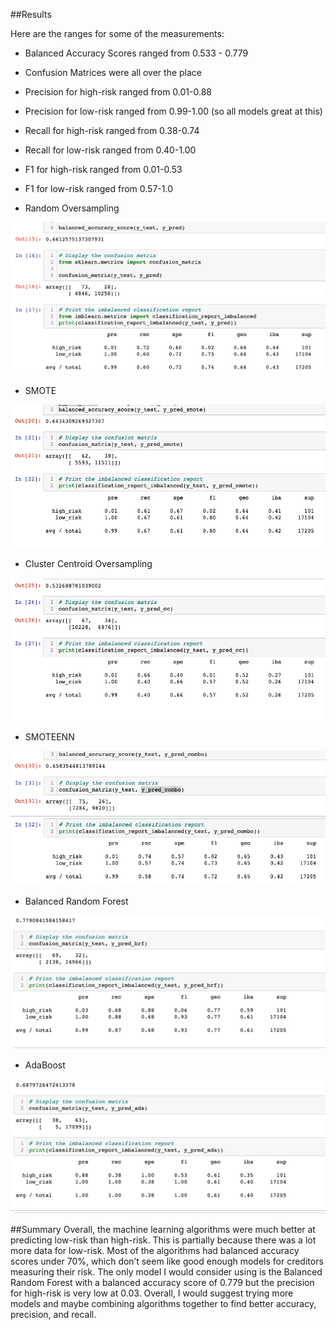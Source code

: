 ##Results

Here are the ranges for some of the measurements:
* Balanced Accuracy Scores ranged from 0.533 - 0.779
* Confusion Matrices were all over the place
* Precision for high-risk ranged from 0.01-0.88
* Precision for low-risk ranged from 0.99-1.00 (so all models great at this)
* Recall for high-risk ranged from 0.38-0.74
* Recall for low-risk ranged from 0.40-1.00
* F1 for high-risk ranged from 0.01-0.53
* F1 for low-risk ranged from 0.57-1.0

* Random Oversampling

![alt text](https://github.com/Betsy-Kalkwarf/Credit_Risk_Analysis/blob/main/Metrics/Random%20Oversampling.png)

* SMOTE

![alt text](https://github.com/Betsy-Kalkwarf/Credit_Risk_Analysis/blob/main/Metrics/SMOTE%20Oversampling.png)

* Cluster Centroid Oversampling

![alt text](https://github.com/Betsy-Kalkwarf/Credit_Risk_Analysis/blob/main/Metrics/Cluster%20Centroid%20Undersampling.png)

* SMOTEENN

![alt text](https://github.com/Betsy-Kalkwarf/Credit_Risk_Analysis/blob/main/Metrics/SMOTEENN%20Combo.png)

* Balanced Random Forest

![alt text](https://github.com/Betsy-Kalkwarf/Credit_Risk_Analysis/blob/main/Metrics/BalancedRandomForest.png)

* AdaBoost

![alt text](https://github.com/Betsy-Kalkwarf/Credit_Risk_Analysis/blob/main/Metrics/AdaBoost.png)

##Summary
Overall, the machine learning algorithms were much better at predicting low-risk than high-risk. This is partially because there was a lot more data for low-risk. Most of the algorithms had balanced accuracy scores under 70%, which don’t seem like good enough models for creditors measuring their risk. The only model I would consider using is the Balanced Random Forest with a balanced accuracy score of 0.779 but the precision for high-risk is very low at 0.03. Overall, I would suggest trying more models and maybe combining algorithms together to find better accuracy, precision, and recall.


